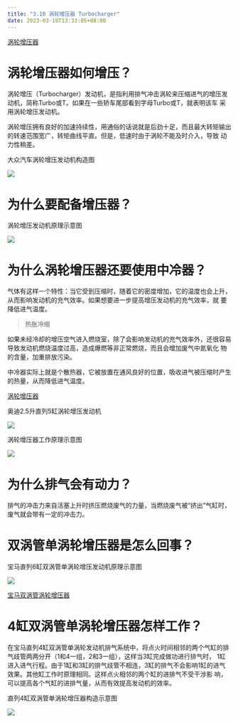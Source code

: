 ```yaml
---
title: "3.10 涡轮增压器 Turbocharger"
date: 2023-03-18T13:33:05+08:00
---
```


[涡轮增压器](http://v.youku.com/v_show/id_XMTY5MDU1NzAzMg==.html)

# 涡轮增压器如何增压？

涡轮增压（Turbocharger）发动机，是指利用排气冲击涡轮来压缩进气的增压发动机，简称Turbo或T。如果在一些轿车尾部看到字母Turbo或T，就表明该车
采用涡轮增压发动机。

涡轮增压拥有良好的加速持续性，用通俗的话说就是后劲十足，而且最大转矩输出的转速范围宽广，转矩曲线平直。但是，低速时由于涡轮不能及时介入，导致
动力性稍差。

大众汽车涡轮增压发动机构造图

![](https://res.weread.qq.com/wrepub/epub_26688761_106)

# 为什么要配备增压器？

涡轮增压发动机原理示意图

![](https://res.weread.qq.com/wrepub/epub_26688761_107)

# 为什么涡轮增压器还要使用中冷器？

气体有这样一个特性：当它受到压缩时，随着它的密度增加，它的温度也会上升，从而影响发动机的充气效率。如果想要进一步提高增压发动机的充气效率，就
要降低进气温度。

> 热胀冷缩

如果未经冷却的增压空气进入燃烧室，除了会影响发动机的充气效率外，还很容易导致发动机燃烧温度过高，造成爆燃等非正常燃烧，而且会增加废气中氮氧化
物的含量，加重排放污染。

中冷器实际上就是个散热器，它被放置在通风良好的位置，吸收进气被压缩时产生的热量，从而降低进气温度。

[涡轮增压器](http://v.youku.com/v_show/id_XMTY5MDU0ODA0NA==.html)

奥迪2.5升直列5缸涡轮增压发动机

![](https://res.weread.qq.com/wrepub/epub_26688761_109)

涡轮增压器工作原理示意图

![](https://res.weread.qq.com/wrepub/epub_26688761_110)

# 为什么排气会有动力？

排气的冲击力来自活塞上升时挤压燃烧废气的力量，当燃烧废气被“挤出”气缸时，废气就会带有一定的冲击力。

# 双涡管单涡轮增压器是怎么回事？

宝马直列6缸双涡管单涡轮增压发动机原理示意图

![](https://res.weread.qq.com/wrepub/epub_26688761_111)

[宝马双涡管涡轮增压器](http://v.youku.com/v_show/id_XMTY5MDU5ODE5Mg==.html)

# 4缸双涡管单涡轮增压器怎样工作？

在宝马直列4缸双涡管单涡轮发动机排气系统中，将点火时间相邻的两个气缸的排气歧管两两分开（1和4一组，2和3一组），这样当3缸完成做功进行排气时，
1缸进入进气行程。由于1缸和3缸的排气歧管不相连，3缸的排气不会影响1缸的进气效果。其他缸工作时原理相同。这样点火相邻的两个缸的进排气不受干涉影
响，可以提高各个气缸的进排气量，从而有效提高发动机的效率。

直列4缸双涡管单涡轮增压器构造示意图

![](https://res.weread.qq.com/wrepub/epub_26688761_113)
